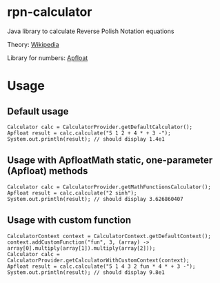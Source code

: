 # rpn-calculator
Java library to calculate Reverse Polish Notation equations

Theory: [Wikipedia](https://en.wikipedia.org/wiki/Reverse_Polish_notation)

Library for numbers: [Apfloat](http://www.apfloat.org/apfloat_java/)

# Usage

## Default usage
```
Calculator calc = CalculatorProvider.getDefaultCalculator();
Apfloat result = calc.calculate("5 1 2 + 4 * + 3 -");
System.out.println(result); // should display 1.4e1
```

## Usage with ApfloatMath static, one-parameter (Apfloat) methods
```
Calculator calc = CalculatorProvider.getMathFunctionsCalculator();
Apfloat result = calc.calculate("2 sinh");
System.out.println(result); // should display 3.626860407
```

## Usage with custom function
```
CalculatorContext context = CalculatorContext.getDefaultContext();
context.addCustomFunction("fun", 3, (array) -> array[0].multiply(array[1]).multiply(array[2]));
Calculator calc = CalculatorProvider.getCalculatorWithCustomContext(context);
Apfloat result = calc.calculate("5 1 4 3 2 fun * 4 * + 3 -");
System.out.println(result); // should display 9.8e1
```

